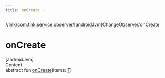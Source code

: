 ```yaml
---
title: onCreate -
---
```

//[link](../../index.md)/[com.tink.service.observer](../index.md)/[[androidJvm]ChangeObserver](index.md)/[onCreate](on-create.md)



# onCreate  
[androidJvm]  
Content  
abstract fun [onCreate](on-create.md)(items: [T](index.md))  



